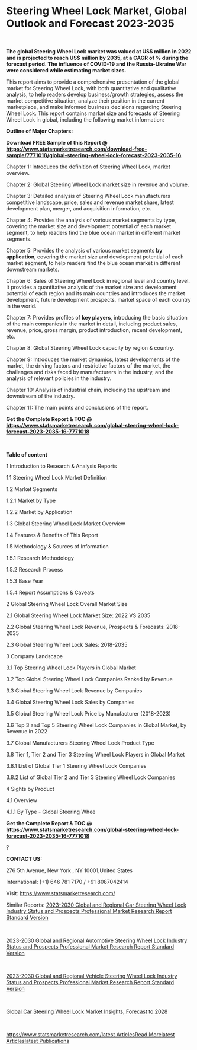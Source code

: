 <h1>Steering Wheel Lock Market, Global Outlook and Forecast 2023-2035</h1><br/><p><strong>The global Steering Wheel Lock market was valued at US$ million in 2022 and is projected to reach US$ million by 2035, at a <strong>CAGR</strong> of % during the forecast period. The influence of COVID-19 and the Russia-Ukraine War were considered while estimating market sizes.</strong></p>
 
 
 
 <p>This report aims to provide a comprehensive presentation of the global market for Steering Wheel Lock, with both quantitative and qualitative analysis, to help readers develop business/growth strategies, assess the market competitive situation, analyze their position in the current marketplace, and make informed business decisions regarding Steering Wheel Lock. This report contains market size and forecasts of Steering Wheel Lock in global, including the following market information:</p>
 
 
 
 <p><strong>Outline of Major Chapters:</strong></p>
 
 
 
 <p><strong>Download FREE Sample of this Report @ <a href="https://www.statsmarketresearch.com/download-free-sample/7771018/global-steering-wheel-lock-forecast-2023-2035-16">https://www.statsmarketresearch.com/download-free-sample/7771018/global-steering-wheel-lock-forecast-2023-2035-16</a></strong></p>
 
 
 
 <p>Chapter 1: Introduces the definition of Steering Wheel Lock, market overview.</p>
 
 
 
 <p>Chapter 2: Global Steering Wheel Lock market size in revenue and volume.</p>
 
 
 
 <p>Chapter 3: Detailed analysis of Steering Wheel Lock manufacturers competitive landscape, price, sales and revenue market share, latest development plan, merger, and acquisition information, etc.</p>
 
 
 
 <p>Chapter 4: Provides the analysis of various market segments by type, covering the market size and development potential of each market segment, to help readers find the blue ocean market in different market segments.</p>
 
 
 
 <p>Chapter 5: Provides the analysis of various market segments <strong>by application</strong>, covering the market size and development potential of each market segment, to help readers find the blue ocean market in different downstream markets.</p>
 
 
 
 <p>Chapter 6: Sales of Steering Wheel Lock in regional level and country level. It provides a quantitative analysis of the market size and development potential of each region and its main countries and introduces the market development, future development prospects, market space of each country in the world.</p>
 
 
 
 <p>Chapter 7: Provides profiles of <strong>key players</strong>, introducing the basic situation of the main companies in the market in detail, including product sales, revenue, price, gross margin, product introduction, recent development, etc.</p>
 
 
 
 <p>Chapter 8: Global Steering Wheel Lock capacity by region & country.</p>
 
 
 
 <p>Chapter 9: Introduces the market dynamics, latest developments of the market, the driving factors and restrictive factors of the market, the challenges and risks faced by manufacturers in the industry, and the analysis of relevant policies in the industry.</p>
 
 
 
 <p>Chapter 10: Analysis of industrial chain, including the upstream and downstream of the industry.</p>
 
 
 
 <p>Chapter 11: The main points and conclusions of the report.</p>
 
 
 
 <div><b>Get the Complete Report & TOC @ <a href="https://www.statsmarketresearch.com/global-steering-wheel-lock-forecast-2023-2035-16-7771018">https://www.statsmarketresearch.com/global-steering-wheel-lock-forecast-2023-2035-16-7771018</a></b></div>
 
 
 
 <p><br />
 
 <b>Table of content</b></p>
 
 
 
 <p>1 Introduction to Research & Analysis Reports<br />
 
 1.1 Steering Wheel Lock Market Definition<br />
 
 1.2 Market Segments<br />
 
 1.2.1 Market by Type<br />
 
 1.2.2 Market by Application<br />
 
 1.3 Global Steering Wheel Lock Market Overview<br />
 
 1.4 Features & Benefits of This Report<br />
 
 1.5 Methodology & Sources of Information<br />
 
 1.5.1 Research Methodology<br />
 
 1.5.2 Research Process<br />
 
 1.5.3 Base Year<br />
 
 1.5.4 Report Assumptions & Caveats<br />
 
 2 Global Steering Wheel Lock Overall Market Size<br />
 
 2.1 Global Steering Wheel Lock Market Size: 2022 VS 2035<br />
 
 2.2 Global Steering Wheel Lock Revenue, Prospects & Forecasts: 2018-2035<br />
 
 2.3 Global Steering Wheel Lock Sales: 2018-2035<br />
 
 3 Company Landscape<br />
 
 3.1 Top Steering Wheel Lock Players in Global Market<br />
 
 3.2 Top Global Steering Wheel Lock Companies Ranked by Revenue<br />
 
 3.3 Global Steering Wheel Lock Revenue by Companies<br />
 
 3.4 Global Steering Wheel Lock Sales by Companies<br />
 
 3.5 Global Steering Wheel Lock Price by Manufacturer (2018-2023)<br />
 
 3.6 Top 3 and Top 5 Steering Wheel Lock Companies in Global Market, by Revenue in 2022<br />
 
 3.7 Global Manufacturers Steering Wheel Lock Product Type<br />
 
 3.8 Tier 1, Tier 2 and Tier 3 Steering Wheel Lock Players in Global Market<br />
 
 3.8.1 List of Global Tier 1 Steering Wheel Lock Companies<br />
 
 3.8.2 List of Global Tier 2 and Tier 3 Steering Wheel Lock Companies<br />
 
 4 Sights by Product<br />
 
 4.1 Overview<br />
 
 4.1.1 By Type - Global Steering Whee</p>
 
 
 
 <div><b>Get the Complete Report & TOC @ <a href="https://www.statsmarketresearch.com/global-steering-wheel-lock-forecast-2023-2035-16-7771018">https://www.statsmarketresearch.com/global-steering-wheel-lock-forecast-2023-2035-16-7771018</a></b></div>
 
 
 
 <p>? </p>
 
 
 
 <p><b>CONTACT US:</b><br />
 
 276 5th Avenue, New York , NY 10001,United States<br />
 
 International: (+1) 646 781 7170 / +91 8087042414<br />
 
 Visit: <a href="https://www.statsmarketresearch.com/">https://www.statsmarketresearch.com/</a><br />
 
 Similar Reports: <a href="https://www.statsmarketresearch.com/global-steering-wheel-lock-forecast-2023-2035-16-7771018">2023-2030 Global and Regional Car Steering Wheel Lock Industry Status and Prospects Professional Market Research Report Standard Version</a><br />
 
 <br />
 
 <a href="https://www.statsmarketresearch.com/global-steering-wheel-lock-forecast-2023-2035-16-7771018">2023-2030 Global and Regional Automotive Steering Wheel Lock Industry Status and Prospects Professional Market Research Report Standard Version</a><br />
 
 <br />
 
 <a href="https://www.statsmarketresearch.com/global-steering-wheel-lock-forecast-2023-2035-16-7771018">2023-2030 Global and Regional Vehicle Steering Wheel Lock Industry Status and Prospects Professional Market Research Report Standard Version</a><br />
 
 <br />
 
 <a href="https://www.statsmarketresearch.com/global-steering-wheel-lock-forecast-2023-2035-16-7771018">Global Car Steering Wheel Lock Market Insights, Forecast to 2028</a><br />
 
 <br />
 
 <a href="https://gyeongbokgung.com">https://www.statsmarketresearch.com/</a><a href="https://hallyeomaritime.com">latest Articles</a><a href="https://jingwansa.com">Read More</a><a href="https://nguoiviet.jp/">latest Articles</a><a href="https://www.intelmarketresearch.com/">latest Publications</a></p>